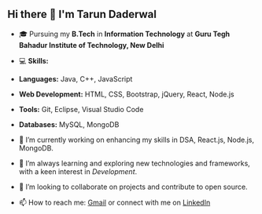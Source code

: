 ## Hi there 👋 I'm Tarun Daderwal

- 🎓 Pursuing my **B.Tech** in **Information Technology** at **Guru Tegh Bahadur Institute of Technology, New Delhi**
- 💻 **Skills:**
- **Languages:** Java, C++, JavaScript
- **Web Development:** HTML, CSS, Bootstrap, jQuery, React, Node.js
- **Tools:** Git, Eclipse, Visual Studio Code
- **Databases:** MySQL, MongoDB

- 🔭 I’m currently working on enhancing my skills in DSA, React.js, Node.js, MongoDB.
- 🌱 I’m always learning and exploring new technologies and frameworks, with a keen interest in *Development*.
- 👯 I’m looking to collaborate on projects and contribute to open source.
- 📫 How to reach me: [Gmail](try.tarundaderwal@gmail.com) or connect with me on [LinkedIn](https://www.linkedin.com/in/tarun-daderwal-25b61822b)
